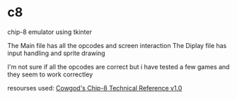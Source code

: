 # c8
chip-8 emulator using tkinter

The Main file has all the opcodes and screen interaction
The Diplay file has input handling and sprite drawing

I'm not sure if all the opcodes are correct but i have tested a few games and they seem to work correctley

resourses used:
[Cowgod's Chip-8 Technical Reference v1.0](http://devernay.free.fr/hacks/chip8/C8TECH10.HTM)
